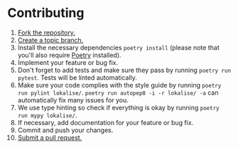 # Contributing

1. [Fork the repository.][fork]
2. [Create a topic branch.][branch]
3. Install the necessary dependencies `poetry install` (please note that you'll also require [Poetry](https://github.com/python-poetry/poetry) installed).
4. Implement your feature or bug fix.
5. Don't forget to add tests and make sure they pass by running `poetry run pytest`. Tests will be linted automatically.
6. Make sure your code complies with the style guide by running `poetry run pylint lokalise/`. `poetry run autopep8 -i -r lokalise/ -a` can automatically fix many issues for you.
7. We use type hinting so check if everything is okay by running `poetry run mypy lokalise/`.
8. If necessary, add documentation for your feature or bug fix.
9. Commit and push your changes.
10. [Submit a pull request.][pr]

[fork]: http://help.github.com/fork-a-repo/
[branch]: https://help.github.com/en/github/collaborating-with-issues-and-pull-requests/about-branches
[pr]: https://help.github.com/en/github/collaborating-with-issues-and-pull-requests/about-pull-requests
